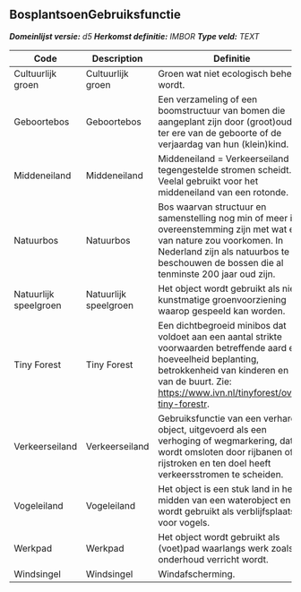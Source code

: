 ﻿## BosplantsoenGebruiksfunctie

*__Domeinlijst versie:__ d5*
*__Herkomst definitie:__ IMBOR*
*__Type veld:__ TEXT*

|__Code__ |__Description__ |__Definitie__	|
|	---	|	---	|   ---	| 
| Cultuurlijk groen | Cultuurlijk groen | Groen wat niet ecologisch beheerd wordt. |
| Geboortebos | Geboortebos | Een verzameling of een boomstructuur van bomen die aangeplant zijn door (groot)ouders ter ere van de geboorte of de verjaardag van hun (klein)kind. |
| Middeneiland | Middeneiland | Middeneiland = Verkeerseiland dat tegengestelde stromen scheidt. Veelal gebruikt voor het middeneiland van een rotonde. |
| Natuurbos | Natuurbos | Bos waarvan structuur en samenstelling nog min of meer in overeenstemming zijn met wat er van nature zou voorkomen. In Nederland zijn als natuurbos te beschouwen de bossen die al tenminste 200 jaar oud zijn. |
| Natuurlijk speelgroen | Natuurlijk speelgroen | Het object wordt gebruikt als niet kunstmatige groenvoorziening waarop gespeeld kan worden. |
| Tiny Forest | Tiny Forest | Een dichtbegroeid minibos dat voldoet aan een aantal strikte voorwaarden betreffende aard en hoeveelheid beplanting, betrokkenheid van kinderen en van de buurt. Zie: https://www.ivn.nl/tinyforest/over-tiny-forestr. |
| Verkeerseiland | Verkeerseiland | Gebruiksfunctie van een verhard object, uitgevoerd als een verhoging of wegmarkering, dat wordt omsloten door rijbanen of rijstroken en ten doel heeft verkeersstromen te scheiden. |
| Vogeleiland | Vogeleiland | Het object is een stuk land in het midden van een waterobject en wordt gebruikt als verblijfsplaats voor vogels. |
| Werkpad | Werkpad | Het object wordt gebruikt als (voet)pad waarlangs werk zoals onderhoud verricht wordt. |
| Windsingel | Windsingel | Windafscherming. |
